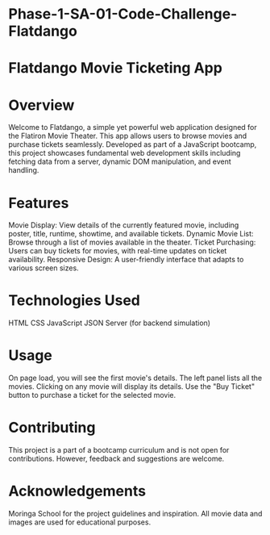 # Phase-1-SA-01-Code-Challenge-Flatdango

# Flatdango Movie Ticketing App
# Overview
Welcome to Flatdango, a simple yet powerful web application designed for the Flatiron Movie Theater. This app allows users to browse movies and purchase tickets seamlessly. Developed as part of a JavaScript bootcamp, this project showcases fundamental web development skills including fetching data from a server, dynamic DOM manipulation, and event handling.

# Features
Movie Display: View details of the currently featured movie, including poster, title, runtime, showtime, and available tickets.
Dynamic Movie List: Browse through a list of movies available in the theater.
Ticket Purchasing: Users can buy tickets for movies, with real-time updates on ticket availability.
Responsive Design: A user-friendly interface that adapts to various screen sizes.
# Technologies Used
HTML
CSS
JavaScript
JSON Server (for backend simulation)
# Usage
On page load, you will see the first movie's details.
The left panel lists all the movies. Clicking on any movie will display its details.
Use the "Buy Ticket" button to purchase a ticket for the selected movie.
# Contributing
This project is a part of a bootcamp curriculum and is not open for contributions. However, feedback and suggestions are welcome.
# Acknowledgements
Moringa School for the project guidelines and inspiration.
All movie data and images are used for educational purposes.